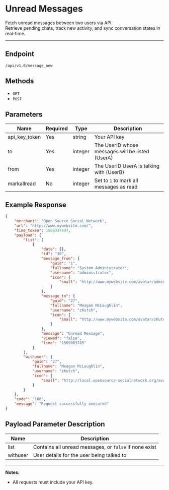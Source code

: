 # Unread Messages

Fetch unread messages between two users via API.  
Retrieve pending chats, track new activity, and sync conversation states in real-time.

---

## Endpoint

```
/api/v1.0/message_new
```

## Methods

- `GET`
- `POST`

## Parameters

| Name          | Required | Type    | Description                                              |
|---------------|----------|---------|----------------------------------------------------------|
| api_key_token | Yes      | string  | Your API key                                             |
| to            | Yes      | integer | The UserID whose messages will be listed (UserA)         |
| from          | Yes      | integer | The UserID UserA is talking with (UserB)                 |
| markallread   | No       | integer | Set to `1` to mark all messages as read                  |

## Example Response

```json
{
    "merchant": "Open Source Social Network",
    "url": "http://www.mywebsite.com/",
    "time_token": 1569337647,
    "payload": {
        "list": [
            {
                "data": {},
                "id": "30",
                "message_from": {
                    "guid": "1",
                    "fullname": "System Administrator",
                    "username": "administrator",
                    "icon": {
                        "small": "http://www.mywebsite.com/avatar/administrator/small/ddfbc9f412fca49cd89c8592b6500269.jpeg"
                    }
                },
                "message_to": {
                    "guid": "27",
                    "fullname": "Meagan McLaughlin",
                    "username": "zKutch",
                    "icon": {
                        "small": "http://www.mywebsite.com/avatar/zKutch/small/8715c874616ebf0391af044f974b554e.jpeg"
                    }
                },
                "message": "Unread Message",
                "viewed": "false",
                "time": "1569063785"
            }
        ],
        "withuser": {
            "guid": "27",
            "fullname": "Meagan McLaughlin",
            "username": "zKutch",
            "icon": {
                "small": "http://local.opensource-socialnetwork.org/avatar/zKutch/small/8715c874616ebf0391af044f974b554e.jpeg"
            }
        }
    },
    "code": "100",
    "message": "Request successfully executed"
}
```

## Payload Parameter Description

| Name      | Description                                            |
|-----------|--------------------------------------------------------|
| list      | Contains all unread messages, or `false` if none exist |
| withuser  | User details for the user being talked to              |

---

**Notes:**
- All requests must include your API key.

